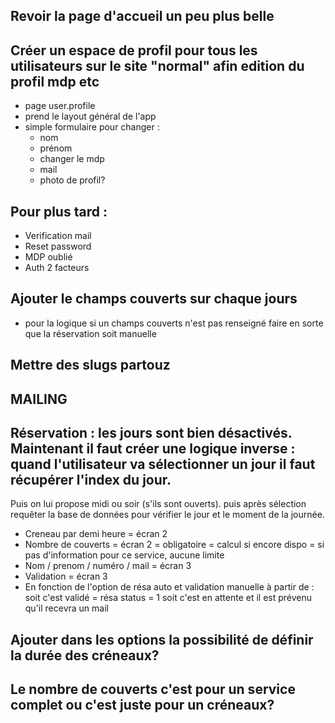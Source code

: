 
## Revoir la page d'accueil un peu plus belle 

## Créer un espace de profil pour tous les utilisateurs sur le site "normal" afin edition du profil mdp etc
- page user.profile
- prend le layout général de l'app
- simple formulaire pour changer : 
    - nom
    - prénom
    - changer le mdp
    - mail
    - photo de profil?


## Pour plus tard :
- Verification mail
- Reset password
- MDP oublié
- Auth 2 facteurs



## Ajouter le champs couverts sur chaque jours
 - pour la logique si un champs couverts n'est pas renseigné faire en sorte que la réservation soit manuelle
## Mettre des slugs partouz


## MAILING



## Réservation : les jours sont bien désactivés. Maintenant il faut créer une logique inverse : quand l'utilisateur va sélectionner un jour il faut récupérer l'index du jour.
Puis on lui propose midi ou soir (s'ils sont ouverts). puis après sélection requêter la base de données pour vérifier le jour et le moment de la journée.

<!-- - Jour à transformer en index pour le traiter, mais il faut le sauvegarder quelque part  = écran 1 = obligatoire -->
<!-- - Midi ou Soir (en affichant les couverts restants si pas d'informations alors rien affiché) = écran 2 = obligatoire -->
- Creneau par demi heure = écran 2
- Nombre de couverts = écran 2 = obligatoire = calcul si encore dispo = si pas d'information pour ce service, aucune limite
- Nom / prenom / numéro / mail = écran 3
- Validation = écran 3
- En fonction de l'option de résa auto et validation manuelle à partir de : soit c'est validé = résa status = 1 soit c'est en attente et il est prévenu qu'il recevra un mail


## Ajouter dans les options la possibilité de définir la durée des créneaux? 
## Le nombre de couverts c'est pour un service complet ou c'est juste pour un créneaux?

